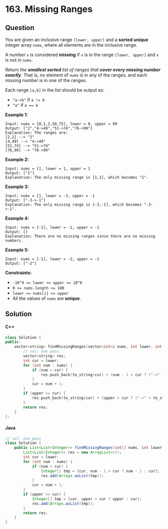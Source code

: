# 163. Missing Ranges

## Question

You are given an inclusive range `[lower, upper]` and a **sorted unique** integer array `nums`, where all elements are in the inclusive range.

A number `x` is considered **missing** if `x` is in the range `[lower, upper]` and `x` is not in `nums`.

Return _the **smallest sorted** list of ranges that **cover every missing number exactly**_. That is, no element of `nums` is in any of the ranges, and each missing number is in one of the ranges.

Each range `[a,b]` in the list should be output as:

* `"a->b"` if `a != b`
* `"a"` if `a == b`

**Example 1:**

```
Input: nums = [0,1,3,50,75], lower = 0, upper = 99
Output: ["2","4->49","51->74","76->99"]
Explanation: The ranges are:
[2,2] --> "2"
[4,49] --> "4->49"
[51,74] --> "51->74"
[76,99] --> "76->99"
```

**Example 2:**

```
Input: nums = [], lower = 1, upper = 1
Output: ["1"]
Explanation: The only missing range is [1,1], which becomes "1".
```

**Example 3:**

```
Input: nums = [], lower = -3, upper = -1
Output: ["-3->-1"]
Explanation: The only missing range is [-3,-1], which becomes "-3->-1".
```

**Example 4:**

```
Input: nums = [-1], lower = -1, upper = -1
Output: []
Explanation: There are no missing ranges since there are no missing numbers.
```

**Example 5:**

```
Input: nums = [-1], lower = -2, upper = -1
Output: ["-2"]
```

**Constraints:**

* `-10^9 <= lower <= upper <= 10^9`
* `0 <= nums.length <= 100`
* `lower <= nums[i] <= upper`
* All the values of `nums` are **unique**.

## Solution

#### C++

```cpp
class Solution {
public:
    vector<string> findMissingRanges(vector<int>& nums, int lower, int upper) {
        // sol: one pass
        vector<string> res;
        int cur = lower;
        for (int num : nums) {
            if (num > cur) {
                res.push_back(to_string(cur) + (num - 1 > cur ? ("->" + to_string(num - 1)) : ""));
            }
            cur = num + 1;
        }
        if (upper >= cur) {
            res.push_back(to_string(cur) + (upper > cur ? ("->" + to_string(upper)) : ""));
        }
        return res;
    }
};
```

#### Java

```java
// sol: one pass
class Solution {
    public List<List<Integer>> findMissingRanges(int[] nums, int lower, int upper) {
        List<List<Integer>> res = new ArrayList<>();
        int cur = lower;
        for (int num : nums) {
            if (num > cur) {
                Integer[] tmp = {cur, num - 1 > cur ? num - 1 : cur};
                res.add(Arrays.asList(tmp));
            }
            cur = num + 1;
        }
        if (upper >= cur) {
            Integer[] tmp = {cur, upper > cur ? upper : cur};
            res.add(Arrays.asList(tmp));
        }
        return res;
    }
}
```
